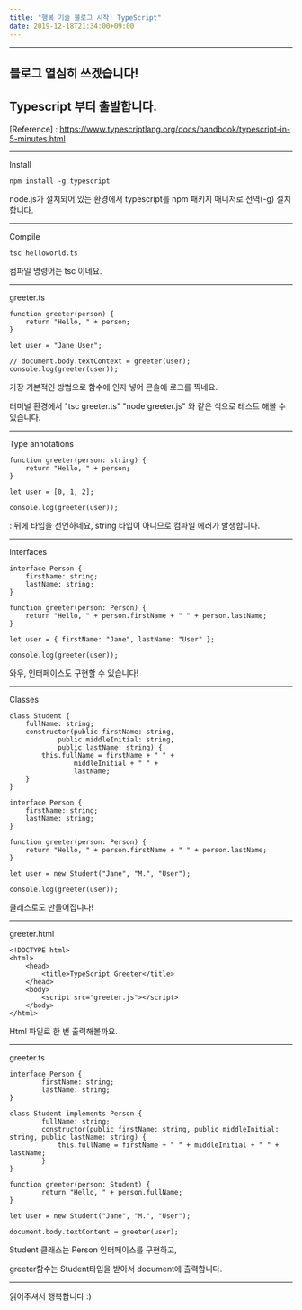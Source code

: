 ```yaml
---
title: "행복 기술 블로그 시작! TypeScript"
date: 2019-12-18T21:34:00+09:00
---
```


---
블로그 열심히 쓰겠습니다!
---

Typescript 부터 출발합니다.
---

[Reference] : https://www.typescriptlang.org/docs/handbook/typescript-in-5-minutes.html

---

Install
```
npm install -g typescript
```
node.js가 설치되어 있는 환경에서 typescript를 npm 패키지 매니저로 전역(-g) 설치합니다.

---

Compile
```
tsc helloworld.ts
```
컴파일 명령어는 tsc 이네요.

---

greeter.ts
```
function greeter(person) {
	return "Hello, " + person;
}

let user = "Jane User";

// document.body.textContext = greeter(user);
console.log(greeter(user));
```
가장 기본적인 방법으로 함수에 인자 넣어 콘솔에 로그를 찍네요.

터미널 환경에서 "tsc greeter.ts" "node greeter.js" 와 같은 식으로 테스트 해볼 수 있습니다.
 
---

Type annotations
```
function greeter(person: string) {
	return "Hello, " + person;
}

let user = [0, 1, 2];

console.log(greeter(user));
```
: 뒤에 타입을 선언하네요, string 타입이 아니므로 컴파일 에러가 발생합니다.

---

Interfaces
```
interface Person {
	firstName: string;
	lastName: string;
}

function greeter(person: Person) {
	return "Hello, " + person.firstName + " " + person.lastName;
}

let user = { firstName: "Jane", lastName: "User" };

console.log(greeter(user));
```
와우, 인터페이스도 구현할 수 있습니다!

---

Classes
```
class Student {
	fullName: string;
	constructor(public firstName: string,
		    public middleInitial: string,
		    public lastName: string) {
		this.fullName = firstName + " " +
				middleInitial + " " +
				lastName;
	}
}

interface Person {
	firstName: string;
	lastName: string;
}

function greeter(person: Person) {
	return "Hello, " + person.firstName + " " + person.lastName;
}

let user = new Student("Jane", "M.", "User");

console.log(greeter(user));
```
클래스로도 만들어집니다!

---

greeter.html
```
<!DOCTYPE html>
<html>
	<head>
		<title>TypeScript Greeter</title>
	</head>
	<body>
		<script src="greeter.js"></script>
	</body>
</html>
```
Html 파일로 한 번 출력해볼까요.

---

greeter.ts
```
interface Person {
        firstName: string;
        lastName: string;
}

class Student implements Person {
        fullName: string;
        constructor(public firstName: string, public middleInitial: string, public lastName: string) {
        	this.fullName = firstName + " " + middleInitial + " " + lastName;
        }
}

function greeter(person: Student) {
        return "Hello, " + person.fullName;
}

let user = new Student("Jane", "M.", "User");

document.body.textContent = greeter(user);
```
Student 클래스는 Person 인터페이스를 구현하고, 

greeter함수는 Student타입을 받아서 document에 출력합니다.

---

읽어주셔서 행복합니다 :)